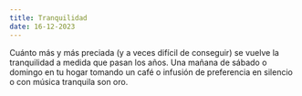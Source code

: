 ```yaml
---
title: Tranquilidad
date: 16-12-2023
---
```


Cuánto más y más preciada (y a veces difícil de conseguir) se vuelve la tranquilidad a medida que pasan los años. Una mañana de sábado o domingo en tu hogar tomando un café o infusión de preferencia en silencio o con música tranquila son oro.